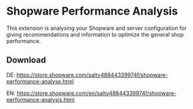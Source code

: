 # Shopware Performance Analysis
This extension is analysing your Shopware and server configuration for giving recommendations and information to optimize the general shop performance.

## Download
DE: https://store.shopware.com/salty48844339974f/shopware-performance-analyse.html

EN: https://store.shopware.com/en/salty48844339974f/shopware-performance-analysis.html
